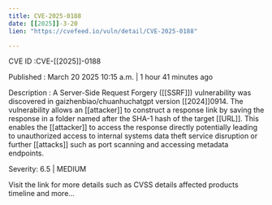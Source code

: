 ```yaml
---
title: CVE-2025-0188
date: [[2025]]-3-20
lien: "https://cvefeed.io/vuln/detail/CVE-2025-0188"

---
```


CVE ID :CVE-[[2025]]-0188

Published :  March 20
2025
10:15 a.m. | 1 hour
41 minutes ago

Description : A Server-Side Request Forgery ([[SSRF]]) vulnerability was discovered in gaizhenbiao/chuanhuchatgpt version [[2024]]0914. The vulnerability allows an [[attacker]] to construct a response link by saving the response in a folder named after the SHA-1 hash of the target [[URL]]. This enables the [[attacker]] to access the response directly
potentially leading to unauthorized access to internal systems
data theft
service disruption
or further [[attacks]] such as port scanning and accessing metadata endpoints.

Severity: 6.5 | MEDIUM

Visit the link for more details
such as CVSS details
affected products
timeline
and more...
